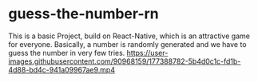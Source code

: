 # guess-the-number-rn
This is a basic Project, build on React-Native, which is an attractive game for everyone. Basically, a number is randomly generated and we have to guess the number in very few tries.
https://user-images.githubusercontent.com/90968159/177388782-5b4d0c1c-fd1b-4d88-bd4c-941a09967ae9.mp4
